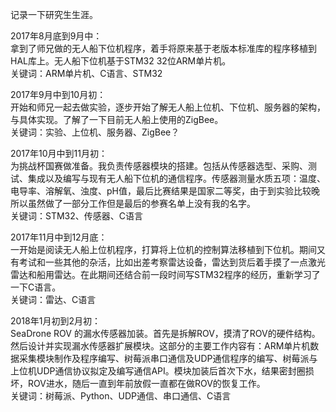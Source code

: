 记录一下研究生生涯。
<!--more-->

2017年8月底到9月中：   
拿到了师兄做的无人船下位机程序，着手将原来基于老版本标准库的程序移植到HAL库上。无人船下位机基于STM32 32位ARM单片机。    
关键词：ARM单片机、C语言、STM32

2017年9月中到10月初：   
开始和师兄一起去做实验，逐步开始了解无人船上位机、下位机、服务器的架构，与具体实现。了解了一下目前无人船上使用的ZigBee。   
关键词：实验、上位机、服务器、ZigBee？   

2017年10月中到11月初：   
为挑战杯国赛做准备。我负责传感器模块的搭建。包括从传感器选型、采购、测试、集成以及编写与现有无人船下位机的通信程序。传感器测量水质五项：温度、电导率、溶解氧、浊度、pH值，最后比赛结果是国家二等奖，由于到实验比较晚所以虽然做了一部分工作但是最后的参赛名单上没有我的名字。     
关键词：STM32、传感器、C语言   

2017年11月中到12月底：   
一开始是阅读无人船上位机程序，打算将上位机的控制算法移植到下位机。期间又有考试和一些其他的杂活，比如出差考察雷达设备，雷达到货后着手摸了一点激光雷达和船用雷达。在此期间还结合前一段时间写STM32程序的经历，重新学习了一下C语言。   
关键词：雷达、C语言   

2018年1月初到2月初：   
SeaDrone ROV 的漏水传感器加装。首先是拆解ROV，摸清了ROV的硬件结构。然后设计并实现漏水传感器扩展模块。这部分的主要工作内容有：ARM单片机数据采集模块制作及程序编写、树莓派串口通信及UDP通信程序的编写、树莓派与上位机UDP通信协议拟定及编写通信API。模块加装后首次下水，结果密封圈损坏，ROV进水，随后一直到年前放假一直都在做ROV的恢复工作。   
关键词：树莓派、Python、UDP通信、串口通信、C语言   


